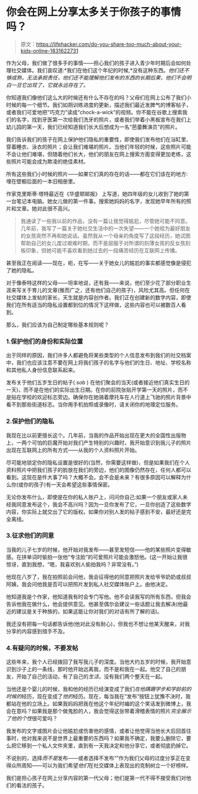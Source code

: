 # 你会在网上分享太多关于你孩子的事情吗？

> 原文：<https://lifehacker.com/do-you-share-too-much-about-your-kids-online-1831622731>

作为父母，我们做了很多手的事情——担心我们的孩子进入青少年时期后会如何处理社交媒体。我们哀叹道:*我们在他们这个年纪的时候,*没有这种东西。*他们还不够成熟，无法承担责任，他们还不能理解他们发布的东西的长期后果，他们不会明白一旦它出现了，它就永远存在了。*



你知道我们像他们这么大的时候还有什么不存在的吗？父母们在网上公布了我们小时候的每一个细节。我们如厕训练进度的更新，描述我们最近发脾气的博客帖子，或者我们可爱地把“巧克力”读成“chock-a-wick”的视频。你不能在谷歌上搜索我们的名字，找到牙医第一次给我们洗牙的照片，或者我们举着小黑板宣布在我们上幼儿园的第一天，我们已经知道我们长大后想成为一名“芭蕾舞演员”的照片。

我们告诉我们的孩子在网上保护他们隐私的重要性，即使我们发布他们在浴缸里、穿着睡衣、泳衣的照片；会让我们难堪的照片。当他们年轻的时候，这些照片可能不会让他们难堪，但随着他们长大，他们的朋友在网上搜索方面变得更加老练，这些照片可能会成为欺凌的绝佳素材。

所有这些我们小时候的照片——如果它们真的存在的话——都在它们该在的地方:埋在壁橱后面的一本旧相册里。

作家克里斯蒂·塔特最近在《华盛顿邮报》 上写道，她四年级的女儿收到了她的第一台笔记本电脑。她女儿做的第一件事。搜索她妈妈的名字，发现她早年所有的照片和文章。她对此很不高兴。

> 我通读了一些我以前的作品，没有一篇让我觉得尴尬，尽管她可能不同意。几年前，我写了一篇关于她社交生活中的一次失望——一个她视为最好朋友的女孩突然不再和她说话。虽然我从一个母亲的角度写了这段经历，她试图帮助自己的女儿度过艰难时期，而不是屈服于对所谓的刻薄女孩的反女孩刻板印象，但她可能不喜欢看到她过去的一段痛苦经历在互联网上传播。

甚至我正在阅读——现在，呃，在写——关于她女儿的尴尬的事实都感觉像是侵犯了她的隐私。

对于像泰特这样的父母——坦率地说，还有我——来说，他们至少花了部分职业生涯来写关于育儿的文章(推而广之，还有他们自己的孩子)，风险尤其高。但任何在社交媒体上发帖的家长，天生就是内容创作者。我们正在创建新的数字内容，即使我们在所有适当的隐私设置都到位的情况下这样做，这些内容也可以被数百人看到。

那么，我们应该为自己制定哪些基本规则呢？

### 1.保护他们的身份和实际位置

出于同样的原因，我们许多人都避免将某些类型的个人信息发布到我们的社交档案中，我们也应该注意不要在网上将我们孩子的名字与他们的生日、地址、学校名称和其他私人身份信息联系起来。

发布关于他们五岁生日的帖子( *sob* ) 在他们聚会的当天(或者接近他们真实生日的一天)，而不是在他们的实际出生日期。在你的前院张贴开学第一天的照片，而不是贴在学校的欢迎标志旁边。确保你在她骑着摩托车在人行道上飞驰的照片背景中看不到那些街道标志。当你用手机拍照或录像时，请关闭你的地理定位服务。

### 2.保护他们的隐私

我现在比以前更擅长这个。几年前，当我的作品开始出现在更大的全国性出版物上，一两个可怕的巨魔开始对我们产生特别的兴趣时，我开始意识到我儿子的照片出现在互联网上的所有方式——从我的个人资料照片开始。

尽可能地锁定你的隐私设置是很好的(当然，你需要这样做)，但是如果我们在个人资料照片中把我们孩子的脸放在我们的旁边，他们的图像仍然存在，任何人都可以看到。这现在是件大事了吗？大概不会。会不会是未来？有很多原因可以解释为什么你(或你的孩子)有一天会希望这些事情保密。

无论你发布什么，即使是在你的私人账户上，问问你自己:如果一个朋友或家人未经我同意发布这个，我会不高兴吗？因为一旦你发布了它，一旦你创造了这些数字内容，你实际上就交出了它的版权。如果你对别人发的帖子感到不安，最好还是完全离线。

### 3.征求他们的同意

当我的儿子七岁的时候，他开始对我发布——甚至发短信——他的某些照片变得敏感。在拼单词时偷拍一张他“专注脸”的可爱照片可能会激怒他。(这一开始让我很惊讶，直到我想，“嗯，我喜欢别人偷拍我吗？非常没有。”)

他现在八岁了，我在拍照前会问他，我会征得他的同意把照片发给爷爷奶奶或叔叔阿姨，我会问他我是否可以把照片发到私人社交媒体账户上。由他决定。

他知道我是个作家，他知道我有时会专门写他。他不会读我写的所有东西，但我会告诉他我在做什么，他会提供意见。他甚至偶尔会建议一些话题让我去解决(他最近的建议是关于种族的，如果这能让你对我们的对话有所了解的话)。

我还没有把每一句话都告诉他(他对此没有耐心)，但我也不想让他某天醒来，对我分享的内容感到措手不及。

### 4.有疑问的时候，不要发帖

这些年来，我个人已经拨回了我写我儿子的深度。当他大约五岁的时候，我开始意识到沙子上的一条线，那时他开始远离我，而不是和我在一起。他交了自己的朋友，开始了自己的活动，有了自己的*生活*，没有我们两个整天在一起。

当他还是个婴儿的时候，我和他的经历已经演变成了我们*在他蹒跚学步和学龄前的时候的*经历，现在变成了*他的*经历。现在，每当我在“发布”按钮上犹豫不决时，我都站在他的立场上。如果我妈妈把我在他这个年纪时编的这个笑话发到微博上，我会在意吗？如果我是那个做鬼脸的人，我会觉得这张带着滑稽表情的照片*完全展示了他的个性*很可爱吗？

我发布的文字或图片会让他尴尬或伤害他的感情，或者让他觉得当他长大后回首往事时，他对我来说不是世界上最重要的东西吗？如果我不确定，我要么删除它，要么把它移到一个私人文件夹里，直到有一天我决定和他分享它，或者彻底扔掉它。

不说别的，选择*而不是*发布——或者选择不发布“”作为我们父母的过度分享正在变得众所周知——可以为我们希望*他们*在社交媒体上表现出的克制树立一个好榜样。

我们是担心孩子在网上分享内容的第一代父母；他们是第一代不得不接受我们对他们的看法的孩子。